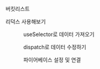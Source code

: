 <ol>버킷리스트</ol>
<ol>리덕스 사용해보기<ol>
<ol>useSelector로 데이터 가져오기</ol>
<ol>dispatch로 데이터 수정하기</ol>
<ol>파이어베이스 설정 및 연결<ol>

